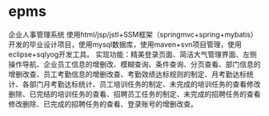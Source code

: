 # epms
企业人事管理系统
使用html/jsp/jstl+SSM框架（springmvc+spring+mybatis）开发的毕业设计项目，使用mysql数据库，使用maven+svn项目管理，使用eclipse+sqlyog开发工具。
实现功能：精美登录页面、简洁大气管理界面、左侧操作导航、企业员工信息的增删改、模糊查询、条件查询、分页查看、部门信息的增删改查、员工考勤信息的增删改查、考勤效绩达标规则的制定、月考勤达标统计、各部门月考勤达标统计、员工培训任务的制定、未完成的培训任务的查看修改删除、已完结的培训任务的查看、招聘员工任务的制定、未完成的招聘任务的查看修改删除、已完成的招聘任务的查看、登录账号的增删改查。
